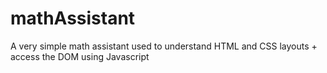 # mathAssistant
A very simple math assistant used to understand HTML and CSS layouts + access the DOM using Javascript
